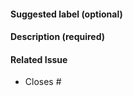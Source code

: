 <!-- Thank you for opening a PR! We really appreciate you taking the time to help out 🙌 -->

#### Suggested label (optional)
<!-- Help us triage by suggesting one of our labels that describes your PR -->

#### Description (required)
<!-- Please describe the change you are proposing, and why -->

<!-- TAKING PART IN HACKTOBERFEST? LET US KNOW! -->
<!-- See .github/hacktoberfest.md in this repo for more details. -->

#### Related Issue

- Closes #<!-- Add an issue number if this PR will close it. -->

<!-- For a new/changed feature in an upcoming Astro release? -->
<!-- Uncomment the line below, update the minor version number if known, and include a PR link -->
<!-- #### For Astro version: `3.x`. See astro PR [#](url). -->
